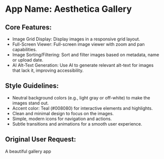 # **App Name**: Aesthetica Gallery

## Core Features:

- Image Grid Display: Display images in a responsive grid layout.
- Full-Screen Viewer: Full-screen image viewer with zoom and pan capabilities.
- Image Sorting/Filtering: Sort and filter images based on metadata, name or upload date.
- AI Alt-Text Generation: Use AI to generate relevant alt-text for images that lack it, improving accessibility.

## Style Guidelines:

- Neutral background colors (e.g., light gray or off-white) to make the images stand out.
- Accent color: Teal (#008080) for interactive elements and highlights.
- Clean and minimal design to focus on the images.
- Simple, modern icons for navigation and actions.
- Subtle transitions and animations for a smooth user experience.

## Original User Request:
A beautiful gallery app
  
